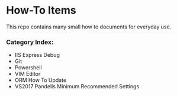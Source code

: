 # How-To Items
This repo contains many small how to documents for everyday use.

### Category Index:
- IIS Express Debug
- Git
- Powershell
- VIM Editor
- ORM How To Update
- VS2017 Pandells Minimum Recommended Settings 
